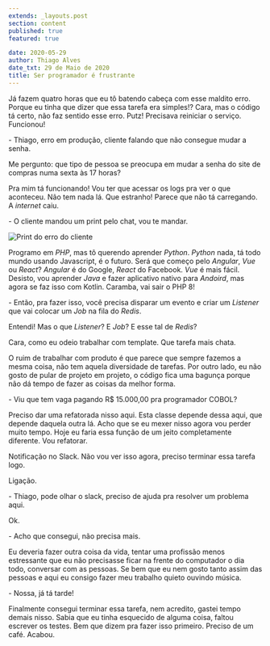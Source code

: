 ```yaml
---
extends: _layouts.post
section: content
published: true
featured: true

date: 2020-05-29
author: Thiago Alves
date_txt: 29 de Maio de 2020
title: Ser programador é frustrante
---
```



Já fazem quatro horas que eu tô batendo cabeça com esse maldito erro. Porque eu tinha que dizer que essa tarefa era simples!? Cara, mas o código tá certo, não faz sentido esse erro. Putz! Precisava reiniciar o serviço. Funcionou!

\- Thiago, erro em produção, cliente falando que não consegue mudar a senha.

Me pergunto: que tipo de pessoa se preocupa em mudar a senha do site de compras numa sexta às 17 horas?

Pra mim tá funcionando! Vou ter que acessar os logs pra ver o que aconteceu. Não tem nada lá. Que estranho! Parece que não tá carregando. A _internet_ caiu.

\- O cliente mandou um print pelo chat, vou te mandar.

<img src="/assets/images/post-being-a-programmer-is-frustrating/print.png" alt="Print do erro do cliente"/>

Programo em _PHP_, mas tô querendo aprender _Python_. _Python_ nada, tá todo mundo usando Javascript, é o futuro. Será que começo pelo _Angular_, _Vue_ ou _React_? _Angular_ é do Google, _React_ do Facebook. _Vue_ é mais fácil. Desisto, vou aprender _Java_ e fazer aplicativo nativo para _Andoird_, mas agora se faz isso com Kotlin. Caramba, vai sair o PHP 8!

\- Então, pra fazer isso, você precisa disparar um evento e criar um _Listener_ que vai colocar um _Job_ na fila do _Redis_.

Entendi! Mas o que _Listener_? E _Job_? E esse tal de _Redis_?

Cara, como eu odeio trabalhar com template. Que tarefa mais chata.

O ruim de trabalhar com produto é que parece que sempre fazemos a mesma coisa, não tem aquela diversidade de tarefas. Por outro lado, eu não gosto de pular de projeto em projeto, o código fica uma bagunça porque não dá tempo de fazer as coisas da melhor forma.

\- Viu que tem vaga pagando R$ 15.000,00 pra programador COBOL?

Preciso dar uma refatorada nisso aqui. Esta classe depende dessa aqui, que depende daquela outra lá. Acho que se eu mexer nisso agora vou perder muito tempo. Hoje eu faria essa função de um jeito completamente diferente. Vou refatorar.

Notificação no Slack. Não vou ver isso agora, preciso terminar essa tarefa logo.

Ligação.

\- Thiago, pode olhar o slack, preciso de ajuda pra resolver um problema aqui.

Ok.

\- Acho que consegui, não precisa mais.

Eu deveria fazer outra coisa da vida, tentar uma profissão menos estressante que eu não precisasse ficar na frente do computador o dia todo, conversar com as pessoas. Se bem que eu nem gosto tanto assim das pessoas e aqui eu consigo fazer meu trabalho quieto ouvindo música.

\- Nossa, já tá tarde!

Finalmente consegui terminar essa tarefa, nem acredito, gastei tempo demais nisso. Sabia que eu tinha esquecido de alguma coisa, faltou escrever os testes. Bem que dizem pra fazer isso primeiro. Preciso de um café. Acabou.